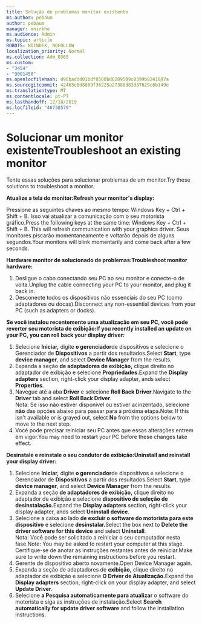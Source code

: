 ```yaml
---
title: Solução de problemas monitor existente
ms.author: pebaum
author: pebaum
manager: mnirkhe
ms.audience: Admin
ms.topic: article
ROBOTS: NOINDEX, NOFOLLOW
localization_priority: Normal
ms.collection: Adm_O365
ms.custom:
- "3454"
- "9001450"
ms.openlocfilehash: d90baddd01bdf8508bd6289509c8399b8241887a
ms.sourcegitcommit: 42463e8d8869f36225a27388d83d37629c6b149e
ms.translationtype: MT
ms.contentlocale: pt-PT
ms.lasthandoff: 12/18/2019
ms.locfileid: "40738579"
---
```

# <a name="troubleshoot-an-existing-monitor"></a><span data-ttu-id="95f9c-102">Solucionar um monitor existente</span><span class="sxs-lookup"><span data-stu-id="95f9c-102">Troubleshoot an existing monitor</span></span>

<span data-ttu-id="95f9c-103">Tente essas soluções para solucionar problemas de um monitor.</span><span class="sxs-lookup"><span data-stu-id="95f9c-103">Try these solutions to troubleshoot a monitor.</span></span> 

<span data-ttu-id="95f9c-104">**Atualize a tela do monitor:**</span><span class="sxs-lookup"><span data-stu-id="95f9c-104">**Refresh your monitor's display:**</span></span>

<span data-ttu-id="95f9c-105">Pressione as seguintes chaves ao mesmo tempo: Windows Key + Ctrl + Shift + B. Isso vai atualizar a comunicação com o seu motorista gráfico.</span><span class="sxs-lookup"><span data-stu-id="95f9c-105">Press the following keys at the same time: Windows Key  + Ctrl + Shift + B. This will refresh communication with your graphics driver.</span></span> <span data-ttu-id="95f9c-106">Seus monitores piscarão momentaneamente e voltarão depois de alguns segundos.</span><span class="sxs-lookup"><span data-stu-id="95f9c-106">Your monitors will blink momentarily and come back after a few seconds.</span></span>

<span data-ttu-id="95f9c-107">**Hardware monitor de solucionado de problemas:**</span><span class="sxs-lookup"><span data-stu-id="95f9c-107">**Troubleshoot monitor hardware:**</span></span>

1. <span data-ttu-id="95f9c-108">Desligue o cabo conectando seu PC ao seu monitor e conecte-o de volta.</span><span class="sxs-lookup"><span data-stu-id="95f9c-108">Unplug the cable connecting your PC to your monitor, and plug it back in.</span></span>
2. <span data-ttu-id="95f9c-109">Desconecte todos os dispositivos não essenciais do seu PC (como adaptadores ou docas).</span><span class="sxs-lookup"><span data-stu-id="95f9c-109">Disconnect any non-essential devices from your PC (such as adapters or docks).</span></span>

<span data-ttu-id="95f9c-110">**Se você instalou recentemente uma atualização em seu PC, você pode reverter seu motorista de exibição:**</span><span class="sxs-lookup"><span data-stu-id="95f9c-110">**If you recently installed an update on your PC, you can roll back your display driver:**</span></span>

1. <span data-ttu-id="95f9c-111">Selecione **Iniciar,** digite **o gerenciador**de dispositivos e selecione o Gerenciador de **Dispositivos** a partir dos resultados.</span><span class="sxs-lookup"><span data-stu-id="95f9c-111">Select **Start**, type **device manager**, and select **Device Manager** from the results.</span></span>
2. <span data-ttu-id="95f9c-112">Expanda a seção **de adaptadores de exibição,** clique direito no adaptador de exibição e selecione **Propriedades.**</span><span class="sxs-lookup"><span data-stu-id="95f9c-112">Expand the **Display adapters** section, right-click your display adapter, ands select **Properties**.</span></span>
3. <span data-ttu-id="95f9c-113">Navegue até a aba **Driver** e selecione **Roll Back Driver**.</span><span class="sxs-lookup"><span data-stu-id="95f9c-113">Navigate to the **Driver** tab and select **Roll Back Driver**.</span></span> <br>
<span data-ttu-id="95f9c-114">Nota: Se isso não estiver disponível ou estiver acinzentado, selecione **não** das opções abaixo para passar para a próxima etapa.</span><span class="sxs-lookup"><span data-stu-id="95f9c-114">Note: If this isn't available or is grayed out, select **No** from the options below to move to the next step.</span></span>
4. <span data-ttu-id="95f9c-115">Você pode precisar reiniciar seu PC antes que essas alterações entrem em vigor.</span><span class="sxs-lookup"><span data-stu-id="95f9c-115">You may need to restart your PC before these changes take effect.</span></span>

<span data-ttu-id="95f9c-116">**Desinstale e reinstale o seu condutor de exibição:**</span><span class="sxs-lookup"><span data-stu-id="95f9c-116">**Uninstall and reinstall your display driver:**</span></span>

1. <span data-ttu-id="95f9c-117">Selecione **Iniciar,** digite **o gerenciador**de dispositivos e selecione o Gerenciador de **Dispositivos** a partir dos resultados.</span><span class="sxs-lookup"><span data-stu-id="95f9c-117">Select **Start**, type **device manager**, and select **Device Manager** from the results.</span></span>
2. <span data-ttu-id="95f9c-118">Expanda a seção **de adaptadores de exibição,** clique direito no adaptador de exibição e selecione **dispositivo de seleção de desinstalação.**</span><span class="sxs-lookup"><span data-stu-id="95f9c-118">Expand the **Display adapters** section, right-click your display adapter, ands select **Uninstall device**.</span></span> 
3. <span data-ttu-id="95f9c-119">Selecione a caixa ao lado **de excluir o software do motorista para este dispositivo** e selecione **desinstalar.**</span><span class="sxs-lookup"><span data-stu-id="95f9c-119">Select the box next to **Delete the driver software for this device** and select **Uninstall**.</span></span><br>
<span data-ttu-id="95f9c-120">Nota: Você pode ser solicitado a reiniciar o seu computador nesta fase.</span><span class="sxs-lookup"><span data-stu-id="95f9c-120">Note: You may be asked to restart your computer at this stage.</span></span> <span data-ttu-id="95f9c-121">Certifique-se de anotar as instruções restantes antes de reiniciar.</span><span class="sxs-lookup"><span data-stu-id="95f9c-121">Make sure to write down the remaining instructions before you restart.</span></span>
4. <span data-ttu-id="95f9c-122">Gerente de dispositivo aberto novamente.</span><span class="sxs-lookup"><span data-stu-id="95f9c-122">Open Device Manager again.</span></span>
5. <span data-ttu-id="95f9c-123">Expanda a seção de adaptadores de **exibição,** clique direito no adaptador de exibição e selecione **O Driver de Atualização.**</span><span class="sxs-lookup"><span data-stu-id="95f9c-123">Expand the **Display adapters** section, right-click on your display adapter, and select **Update Driver**.</span></span>
6. <span data-ttu-id="95f9c-124">Selecione **a Pesquisa automaticamente para atualizar** o software do motorista e siga as instruções de instalação.</span><span class="sxs-lookup"><span data-stu-id="95f9c-124">Select **Search automatically for update driver software** and follow the installation instructions.</span></span>